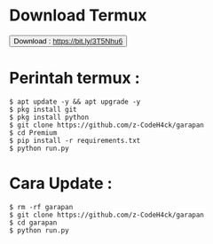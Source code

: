 # Download Termux 
<button>Download : https://bit.ly/3T5Nhu6</button>

# Perintah termux :
    $ apt update -y && apt upgrade -y
    $ pkg install git
    $ pkg install python
    $ git clone https://github.com/z-CodeH4ck/garapan
    $ cd Premium
    $ pip install -r requirements.txt
    $ python run.py
# Cara Update :
    $ rm -rf garapan
    $ git clone https://github.com/z-CodeH4ck/garapan
    $ cd garapan
    $ python run.py

